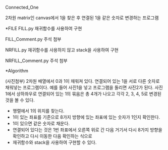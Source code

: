 Connected_One

2차원 matrix인 canvas에서 1을 찾은 후 연결된 1을 같은 숫자로 변경하는 프로그램

*FILE
FILL.py
재귀함수를 사용하여 구현

FILL_Comment.py
주석 첨부

NRFILL.py
재귀함수를 사용하지 않고 stack을 사용하여 구현

NRFILL_Comment.py
주석 첨부

*Algorithm

(사진첨부)
2차원 배열에서 0과 1이 채워져 있다. 연결되어 있는 1을 서로 다른 숫자로 채워넣는 프로그램이다.
예를 들어 사진1을 넣고 프로그램을 돌리면 사진2가 된다.
사진1에서 상하좌우로 연결되어 있는 1의 묶음은 총 4개가 나오고 각각 2, 3, 4, 5로 변경된 것을 볼 수 있다.

- 행렬에서 1의 위치를 찾는다.
- 1이 있는 좌표를 기준으로 8가지 방향에 있는 좌표에 있는 숫자가 1인지 확인한다.
- 1이 있으면 같은 숫자로 채운다.
- 연결되어 있다는 것은 1번 좌표에서 오른쪽 위로 간 다음 거기서 다시 8가지 방향을 확인하고 다시 이동한 다음 확인하는 식으로
- 재귀함수와 stack을 사용하여 구현할 수 있다.
